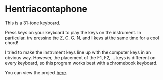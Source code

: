 # Hentriacontaphone

This is a 31-tone keyboard.

Press keys on your keyboard to play the keys on the instrument.
In particular, try pressing the Z, C, G, N, and I keys at the same time for a cool chord!

I tried to make the instrument keys line up with the computer keys in an obvious way.
However, the placement of the F1, F2, ... keys is different on every keyboard, so this program works best with a chromebook keyboard.

You can view the project [here](http://htmlpreview.github.com/?https://github.com/rtavenner/Hentriacontaphone/master/index.html).